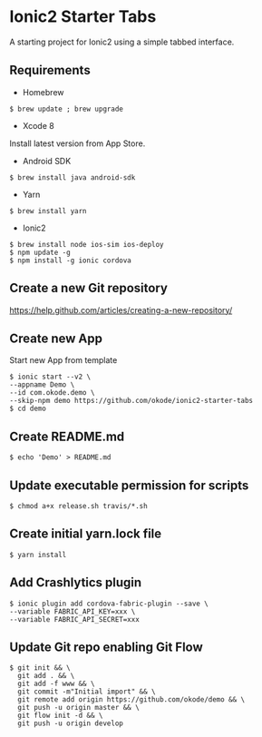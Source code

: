 Ionic2 Starter Tabs
===================

A starting project for Ionic2 using a simple tabbed interface.

Requirements
------------

* Homebrew

```
$ brew update ; brew upgrade
```

* Xcode 8

Install latest version from App Store.

* Android SDK

```
$ brew install java android-sdk
```

* Yarn

```
$ brew install yarn
```

* Ionic2

```
$ brew install node ios-sim ios-deploy
$ npm update -g
$ npm install -g ionic cordova
```

Create a new Git repository
---------------------------

https://help.github.com/articles/creating-a-new-repository/

Create new App
--------------

Start new App from template

```
$ ionic start --v2 \
--appname Demo \
--id com.okode.demo \
--skip-npm demo https://github.com/okode/ionic2-starter-tabs
$ cd demo
```

Create README.md
----------------

```
$ echo 'Demo' > README.md
```

Update executable permission for scripts
----------------------------------------

```
$ chmod a+x release.sh travis/*.sh
```

Create initial yarn.lock file
-----------------------------

```
$ yarn install
```

Add Crashlytics plugin
----------------------

```
$ ionic plugin add cordova-fabric-plugin --save \
--variable FABRIC_API_KEY=xxx \
--variable FABRIC_API_SECRET=xxx
```

Update Git repo enabling Git Flow
---------------------------------

```
$ git init && \
  git add . && \
  git add -f www && \
  git commit -m"Initial import" && \
  git remote add origin https://github.com/okode/demo && \
  git push -u origin master && \
  git flow init -d && \
  git push -u origin develop
```
